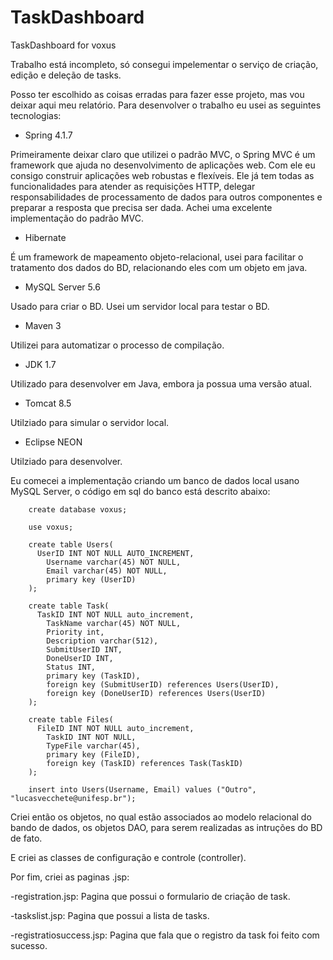 # TaskDashboard
TaskDashboard for voxus

Trabalho está incompleto, só consegui impelementar o serviço de criação, edição e deleção de tasks.

Posso ter escolhido as coisas erradas para fazer esse projeto, mas vou deixar aqui meu relatório. Para desenvolver o trabalho eu usei 
as seguintes tecnologias:

- Spring 4.1.7

Primeiramente deixar claro que utilizei o padrão MVC, o Spring MVC é um framework que ajuda no desenvolvimento de aplicações web. Com
ele eu consigo construir aplicações web robustas e flexíveis. Ele já tem todas as funcionalidades  para  atender as requisições HTTP, 
delegar responsabilidades de processamento de dados para outros componentes e preparar a resposta que precisa ser dada. Achei uma 
excelente implementação do padrão MVC.

- Hibernate

É um framework de mapeamento objeto-relacional, usei para facilitar o tratamento dos dados do BD, relacionando eles com um objeto em java.

- MySQL Server 5.6

Usado para criar o BD. Usei um servidor local para testar o BD.

- Maven 3

Utilizei para automatizar o processo de compilação.

- JDK 1.7

Utilizado para desenvolver em Java, embora ja possua uma versão atual.
- Tomcat 8.5

Utilziado para simular o servidor local.

- Eclipse NEON

Utilziado para desenvolver.

Eu comecei a implementação criando um banco de dados local usano MySQL Server, o código em sql do banco está descrito abaixo:
        
        create database voxus;

        use voxus;

        create table Users(
          UserID INT NOT NULL AUTO_INCREMENT,
            Username varchar(45) NOT NULL,
            Email varchar(45) NOT NULL,
            primary key (UserID)
        );

        create table Task(
          TaskID INT NOT NULL auto_increment,
            TaskName varchar(45) NOT NULL,
            Priority int,
            Description varchar(512),
            SubmitUserID INT,
            DoneUserID INT,
            Status INT,
            primary key (TaskID),
            foreign key (SubmitUserID) references Users(UserID),
            foreign key (DoneUserID) references Users(UserID)
        );

        create table Files(
          FileID INT NOT NULL auto_increment,
            TaskID INT NOT NULL,
            TypeFile varchar(45),
            primary key (FileID),
            foreign key (TaskID) references Task(TaskID)
        );

        insert into Users(Username, Email) values ("Outro", "lucasvecchete@unifesp.br");

Criei então os objetos, no qual estão associados ao modelo relacional do bando de dados, os objetos DAO, para serem realizadas as
intruções do BD de fato.

E criei as classes de configuração e controle (controller).

Por fim, criei as paginas .jsp:

  -registration.jsp: Pagina que possui o formulario de criação de task.
  
  -taskslist.jsp: Pagina que possui a lista de tasks.
  
  -registratiosuccess.jsp: Pagina que fala que o registro da task foi feito com sucesso.
  
